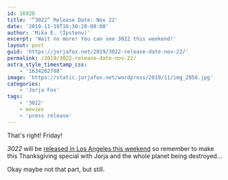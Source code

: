 ```yaml
---
id: 16920
title: '“3022” Release Date: Nov 22'
date: '2019-11-19T16:30:20-08:00'
author: 'Mika E. (Ipstenu)'
excerpt: 'Wait no more! You can see 3022 this weekend!'
layout: post
guid: 'https://jorjafox.net/2019/3022-release-date-nov-22/'
permalink: /2019/3022-release-date-nov-22/
astra_style_timestamp_css:
    - '1634262788'
image: 'https://static.jorjafox.net/wordpress/2019/11/img_2856.jpg'
categories:
    - 'Jorja Fox'
tags:
    - '3022'
    - movies
    - 'press release'
---
```


That's right! Friday!

_3022_ will be <a href="https://www.latimes.com/entertainment-arts/story/2019-11-17/movies-opening-in-la-this-week-nov-17-24-frozen-ii-a-beautiful-day-in-the-neighborhood-tom-hanks-mr-rogers">released in</a><a href="https://www.latimes.com/entertainment-arts/story/2019-11-17/movies-opening-in-la-this-week-nov-17-24-frozen-ii-a-beautiful-day-in-the-neighborhood-tom-hanks-mr-rogers"> Los Angeles this </a><a href="https://www.latimes.com/entertainment-arts/story/2019-11-17/movies-opening-in-la-this-week-nov-17-24-frozen-ii-a-beautiful-day-in-the-neighborhood-tom-hanks-mr-rogers">weekend</a> so remember to make this Thanksgiving special with Jorja and the whole planet being destroyed...

Okay maybe not that part, but still.
